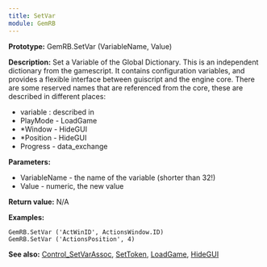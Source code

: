```yaml
---
title: SetVar
module: GemRB
---
```


**Prototype:** GemRB.SetVar (VariableName, Value)

**Description:** Set a Variable of the Global Dictionary. This is an 
independent dictionary from the gamescript. It contains configuration 
variables, and provides a flexible interface between guiscript and the 
engine core. There are some reserved names that are referenced from the 
core, these are described in different places:
  * variable  : described in
  * PlayMode  - LoadGame
  * *Window   - HideGUI
  * *Position - HideGUI
  * Progress  - data_exchange

**Parameters:**
  * VariableName - the name of the variable (shorter than 32!)
  * Value        - numeric, the new value

**Return value:** N/A

**Examples:**

    GemRB.SetVar ('ActWinID', ActionsWindow.ID)
    GemRB.SetVar ('ActionsPosition', 4)

**See also:** [Control_SetVarAssoc](Control_SetVarAssoc.md), [SetToken](SetToken.md), [LoadGame](LoadGame.md), [HideGUI](HideGUI.md)
